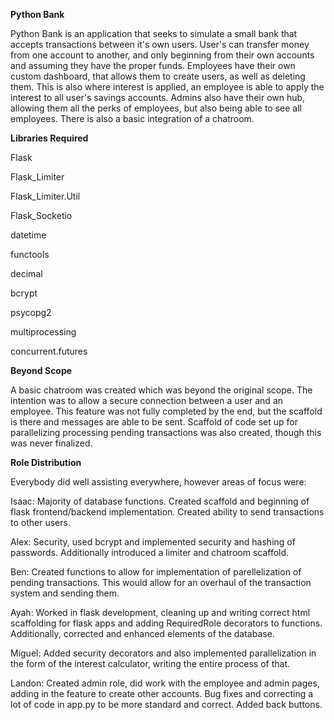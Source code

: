 ****Python Bank****

Python Bank is an application that seeks to simulate a small bank that accepts transactions between it's own users. User's can transfer money from one account to another, and only beginning from their own accounts and assuming they have the proper funds. Employees have their own custom dashboard, that allows them to create users, as well as deleting them. This is also where interest is applied, an employee is able to apply the interest to all user's savings accounts. Admins also have their own hub, allowing them all the perks of employees, but also being able to see all employees. There is also a basic integration of a chatroom.


**Libraries Required**

Flask

Flask_Limiter

Flask_Limiter.Util

Flask_Socketio

datetime

functools

decimal

bcrypt

psycopg2

multiprocessing

concurrent.futures


****Beyond Scope****


A basic chatroom was created which was beyond the original scope. The intention was to allow a secure connection between a user and an employee. This feature was not fully completed by the end, but the scaffold is there and messages are able to be sent. Scaffold of code set up for parallelizing processing pending transactions was also created, though this was never finalized. 


****Role Distribution****


Everybody did well assisting everywhere, however areas of focus were: 

Isaac: Majority of database functions. Created scaffold and beginning of flask frontend/backend implementation. Created ability to send transactions to other users. 

Alex: Security, used bcrypt and implemented security and hashing of passwords. Additionally introduced a limiter and chatroom scaffold. 

Ben: Created functions to allow for implementation of parellelization of pending transactions. This would allow for an overhaul of the transaction system and sending them.

Ayah: Worked in flask development, cleaning up and writing correct html scaffolding for flask apps and adding RequiredRole decorators to functions. Additionally, corrected and enhanced elements of the database.

Miguel: Added security decorators and also implemented parallelization in the form of the interest calculator, writing the entire process of that.

Landon: Created admin role, did work with the employee and admin pages, adding in the feature to create other accounts. Bug fixes and correcting a lot of code in app.py to be more standard and correct. Added back buttons.
